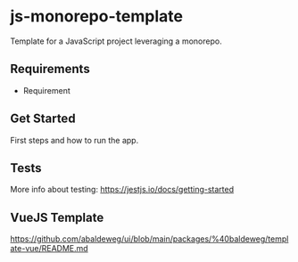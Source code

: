 # js-monorepo-template

Template for a JavaScript project leveraging a monorepo.

## Requirements

- Requirement

## Get Started

First steps and how to run the app.

## Tests

More info about testing: https://jestjs.io/docs/getting-started

## VueJS Template

<https://github.com/abaldeweg/ui/blob/main/packages/%40baldeweg/template-vue/README.md>
